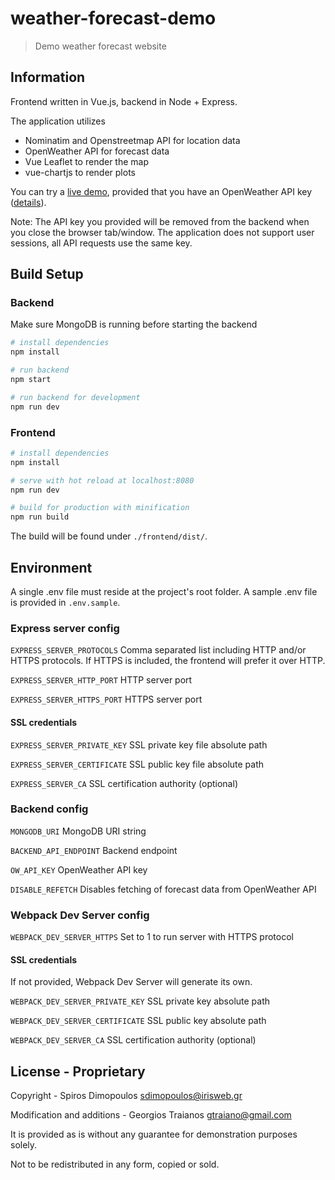 # weather-forecast-demo
> Demo weather forecast website

## Information
Frontend written in Vue.js, backend in Node + Express.

The application utilizes
 - Nominatim and Openstreetmap API for location data
 - OpenWeather API for forecast data
 - Vue Leaflet to render the map
 - vue-chartjs to render plots

You can try a [live demo](https://weather-forecast-backend.herokuapp.com/), provided that you have an OpenWeather API key ([details](https://openweathermap.org/price)).

Note: The API key you provided will be removed from the backend when you close the browser tab/window. The application does not support user sessions, all API requests use the same key.

## Build Setup

### Backend
Make sure MongoDB is running before starting the backend

``` bash
# install dependencies
npm install

# run backend
npm start

# run backend for development
npm run dev
```

### Frontend
``` bash
# install dependencies
npm install

# serve with hot reload at localhost:8080
npm run dev

# build for production with minification
npm run build
```
The build will be found under `./frontend/dist/`.

## Environment
A single .env file must reside at the project's root folder. A sample .env file is provided in `.env.sample`.

### Express server config
`EXPRESS_SERVER_PROTOCOLS` Comma separated list including HTTP and/or HTTPS protocols. If HTTPS is included, the frontend will prefer it over HTTP.

`EXPRESS_SERVER_HTTP_PORT` HTTP server port

`EXPRESS_SERVER_HTTPS_PORT` HTTPS server port
#### SSL credentials
`EXPRESS_SERVER_PRIVATE_KEY` SSL private key file absolute path

`EXPRESS_SERVER_CERTIFICATE` SSL public key file absolute path

`EXPRESS_SERVER_CA` SSL certification authority (optional)

### Backend config
`MONGODB_URI` MongoDB URI string

`BACKEND_API_ENDPOINT` Backend endpoint

`OW_API_KEY` OpenWeather API key

`DISABLE_REFETCH` Disables fetching of forecast data from OpenWeather API

### Webpack Dev Server config
`WEBPACK_DEV_SERVER_HTTPS` Set to 1 to run server with HTTPS protocol

#### SSL credentials
If not provided, Webpack Dev Server will generate its own.

`WEBPACK_DEV_SERVER_PRIVATE_KEY` SSL private key absolute path

`WEBPACK_DEV_SERVER_CERTIFICATE` SSL public key absolute path

`WEBPACK_DEV_SERVER_CA` SSL certification authority (optional)


## License - Proprietary
Copyright - Spiros Dimopoulos <sdimopoulos@irisweb.gr>

Modification and additions - Georgios Traianos <gtraiano@gmail.com>

It is provided as is without any guarantee for demonstration purposes solely.

Not to be redistributed in any form, copied or sold.